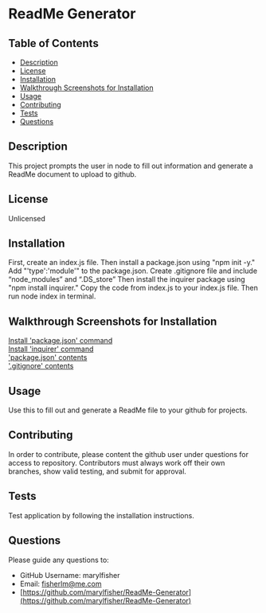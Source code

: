 # ReadMe Generator

## Table of Contents
- [Description](#description)
- [License](#license)
- [Installation](#installation)
- [Walkthrough Screenshots for Installation](#walkthrough-screenshots-for-installation)
- [Usage](#Usage)
- [Contributing](#contributing)
- [Tests](#tests)
- [Questions](#questions)

## Description 

This project prompts the user in node to fill out information and generate a ReadMe document to upload to github.

## License

Unlicensed

## Installation 

First, create an index.js file. Then install a package.json using "npm init -y." Add  "'type':'module'" to the package.json. Create .gitignore file and include “node_modules” and “.DS_store” Then install the inquirer package using "npm install inquirer." Copy the code from index.js to your index.js file. Then run node index in terminal.

## Walkthrough Screenshots for Installation

[Install 'package.json' command](./assets/package-json-install.png)<br/>
[Install 'inquirer' command](./assets/inquirer-install.png)<br/>
['package.json' contents](./assets/packagejson-contents.png)<br/>
['.gitignore' contents](./assets/gitignore-contents.png)<br/>

## Usage 

Use this to fill out and generate a ReadMe file to your github for projects.

## Contributing

In order to contribute, please content the github user under questions for access to repository. Contributors must always work off their own branches, show valid testing, and submit for approval.

## Tests

Test application by following the installation instructions. 

## Questions

Please guide any questions to:

- GitHub Username: marylfisher
- Email: fisherlm@me.com
- [https://github.com/marylfisher/ReadMe-Generator](https://github.com/marylfisher/ReadMe-Generator)

    